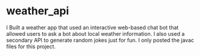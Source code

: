 # weather_api

I Built a weather app that used an interactive web-based chat bot that allowed users to ask a
bot about local weather information. I also used a secondary API to generate random jokes just for fun.
I only posted the javac files for this project. 
